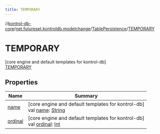 ```yaml
---
title: TEMPORARY
---
```

//[kontrol-db-core](../../../../index.html)/[net.futureset.kontroldb.modelchange](../../index.html)/[TablePersistence](../index.html)/[TEMPORARY](index.html)



# TEMPORARY



[core engine and default templates for kontrol-db]\
[TEMPORARY](index.html)



## Properties


| Name | Summary |
|---|---|
| [name](../-n-o-r-m-a-l/index.html#-372974862%2FProperties%2F894165660) | [core engine and default templates for kontrol-db]<br>val [name](../-n-o-r-m-a-l/index.html#-372974862%2FProperties%2F894165660): [String](https://kotlinlang.org/api/latest/jvm/stdlib/kotlin/-string/index.html) |
| [ordinal](../-n-o-r-m-a-l/index.html#-739389684%2FProperties%2F894165660) | [core engine and default templates for kontrol-db]<br>val [ordinal](../-n-o-r-m-a-l/index.html#-739389684%2FProperties%2F894165660): [Int](https://kotlinlang.org/api/latest/jvm/stdlib/kotlin/-int/index.html) |

